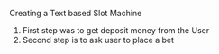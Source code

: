 Creating a Text based Slot Machine

1) First step was to get deposit money from the User
2) Second step is to ask user to place a bet
